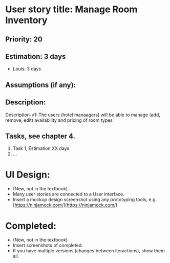 # User story title: Manage Room Inventory


## Priority: 20


## Estimation: 3 days
* Louis: 3 days


## Assumptions (if any):


## Description:
Description-v1: The users (hotel manaagers) will be able to manage (add, remove, edit) availability and pricing of room types


## Tasks, see chapter 4.
1. Task 1, Estimation XX days
2. ...


# UI Design:
* (New, not in the textbook) 
* Many user stories are connected to a User interface.
* Insert a mockup design screenshot using any prototyping tools, e.g. [https://ninjamock.com/](https://ninjamock.com/)

# Completed:
* (New, not in the textbook) 
* Insert screenshots of completed. 
* If you have multiple versions (changes between iteractions), show them all.
